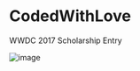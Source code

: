 # CodedWithLove

WWDC 2017 Scholarship Entry






![image](
https://github.com/user-attachments/assets/c97e280b-7d14-40fd-87ed-3481aeab7cf3)
